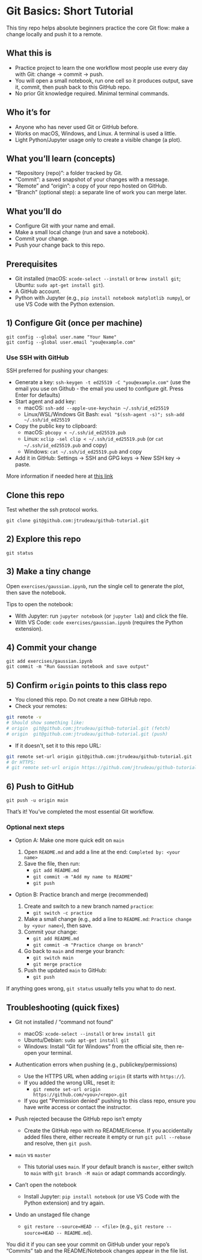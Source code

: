 # Git Basics: Short Tutorial

This tiny repo helps absolute beginners practice the core Git flow: make a change locally and push it to a remote.

## What this is
- Practice project to learn the one workflow most people use every day with Git: change → commit → push.
- You will open a small notebook, run one cell so it produces output, save it, commit, then push back to this GitHub repo.
- No prior Git knowledge required. Minimal terminal commands.

## Who it’s for
- Anyone who has never used Git or GitHub before.
- Works on macOS, Windows, and Linux. A terminal is used a little.
- Light Python/Jupyter usage only to create a visible change (a plot).

## What you’ll learn (concepts)
- “Repository (repo)”: a folder tracked by Git.
- “Commit”: a saved snapshot of your changes with a message.
- “Remote” and “origin”: a copy of your repo hosted on GitHub.
- “Branch” (optional step): a separate line of work you can merge later.

## What you’ll do
- Configure Git with your name and email.
- Make a small local change (run and save a notebook).
- Commit your change.
- Push your change back to this repo.

## Prerequisites
- Git installed (macOS: `xcode-select --install` or `brew install git`; Ubuntu: `sudo apt-get install git`).
- A GitHub account.
- Python with Jupyter (e.g., `pip install notebook matplotlib numpy`), or use VS Code with the Python extension.

## 1) Configure Git (once per machine)
```
git config --global user.name "Your Name"
git config --global user.email "you@example.com"
```

### Use SSH with GitHub
SSH preferred for pushing your changes:
- Generate a key: `ssh-keygen -t ed25519 -C "you@example.com"` (use the email you use on Github - the email you used to configure git. Press Enter for defaults)
- Start agent and add key:
  - macOS: `ssh-add --apple-use-keychain ~/.ssh/id_ed25519`
  - Linux/WSL/Windows Git Bash: `eval "$(ssh-agent -s)"; ssh-add ~/.ssh/id_ed25519`
- Copy the public key to clipboard:
  - macOS: `pbcopy < ~/.ssh/id_ed25519.pub`
  - Linux: `xclip -sel clip < ~/.ssh/id_ed25519.pub` (or `cat ~/.ssh/id_ed25519.pub` and copy)
  - Windows: `cat ~/.ssh/id_ed25519.pub` and copy
- Add it in GitHub: Settings → SSH and GPG keys → New SSH key → paste.

More information if needed here at [this link](https://docs.github.com/en/authentication/connecting-to-github-with-ssh/generating-a-new-ssh-key-and-adding-it-to-the-ssh-agent)

## Clone this repo

Test whether the ssh protocol works.

`git clone git@github.com:jtrudeau/github-tutorial.git`



## 2) Explore this repo
```
git status
```

## 3) Make a tiny change
Open `exercises/gaussian.ipynb`, run the single cell to generate the plot, then save the notebook.

Tips to open the notebook:
- With Jupyter: run `jupyter notebook` (or `jupyter lab`) and click the file.
- With VS Code: `code exercises/gaussian.ipynb` (requires the Python extension).

## 4) Commit your change
```
git add exercises/gaussian.ipynb
git commit -m "Run Gaussian notebook and save output"
```

## 5) Confirm `origin` points to this class repo
- You cloned this repo. Do not create a new GitHub repo.
- Check your remotes:

```bash
git remote -v
# Should show something like:
# origin  git@github.com:jtrudeau/github-tutorial.git (fetch)
# origin  git@github.com:jtrudeau/github-tutorial.git (push)
```

- If it doesn't, set it to this repo URL:

```bash
git remote set-url origin git@github.com:jtrudeau/github-tutorial.git
# Or HTTPS:
# git remote set-url origin https://github.com/jtrudeau/github-tutorial.git
```

## 6) Push to GitHub
```
git push -u origin main
```

That’s it! You’ve completed the most essential Git workflow.

### Optional next steps
- Option A: Make one more quick edit on `main`
  1) Open `README.md` and add a line at the end: `Completed by: <your name>`
  2) Save the file, then run:
     - `git add README.md`
     - `git commit -m "Add my name to README"`
     - `git push`

- Option B: Practice branch and merge (recommended)
  1) Create and switch to a new branch named `practice`:
     - `git switch -c practice`
  2) Make a small change (e.g., add a line to `README.md`: `Practice change by <your name>`), then save.
  3) Commit your change:
     - `git add README.md`
     - `git commit -m "Practice change on branch"`
  4) Go back to `main` and merge your branch:
     - `git switch main`
     - `git merge practice`
  5) Push the updated `main` to GitHub:
     - `git push`

If anything goes wrong, `git status` usually tells you what to do next.

## Troubleshooting (quick fixes)
- Git not installed / “command not found”
  - macOS: `xcode-select --install` or `brew install git`
  - Ubuntu/Debian: `sudo apt-get install git`
  - Windows: Install “Git for Windows” from the official site, then re-open your terminal.

- Authentication errors when pushing (e.g., publickey/permissions)
  - Use the HTTPS URL when adding `origin` (it starts with `https://`).
  - If you added the wrong URL, reset it:
    - `git remote set-url origin https://github.com/<you>/<repo>.git`
  - If you get "Permission denied" pushing to this class repo, ensure you have write access or contact the instructor.

- Push rejected because the GitHub repo isn’t empty
  - Create the GitHub repo with no README/license. If you accidentally added files there, either recreate it empty or run `git pull --rebase` and resolve, then `git push`.

- `main` vs `master`
  - This tutorial uses `main`. If your default branch is `master`, either switch to `main` with `git branch -M main` or adapt commands accordingly.

- Can’t open the notebook
  - Install Jupyter: `pip install notebook` (or use VS Code with the Python extension) and try again.

- Undo an unstaged file change
  - `git restore --source=HEAD -- <file>` (e.g., `git restore --source=HEAD -- README.md`).

You did it if you can see your commit on GitHub under your repo’s “Commits” tab and the README/Notebook changes appear in the file list.
